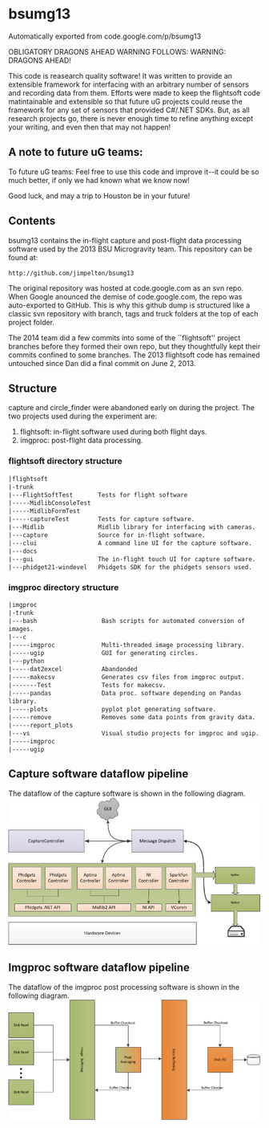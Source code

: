 # bsumg13
Automatically exported from code.google.com/p/bsumg13

OBLIGATORY DRAGONS AHEAD WARNING FOLLOWS: WARNING: DRAGONS AHEAD! 

This code is reasearch quality software! It was written to provide an extensible framework for
interfacing with an arbitrary number of sensors and recording data from them. Efforts were
made to keep the flightsoft code matintainable and extensible so that future uG projects
could reuse the framework for any set of sensors that provided C#/.NET SDKs. 
But, as all research projects go, there is never enough time to refine anything except your writing, 
and even then that may not happen!

## A note to future uG teams:
To future uG teams: Feel free to use this code and improve it--it could be so much better, if only we had
known what we know now!

Good luck, and may a trip to Houston be in your future!


## Contents
bsumg13 contains the in-flight capture and post-flight data processing
software used by the 2013 BSU Microgravity team. 
This repository can be found at: 

    http://github.com/jimpelton/bsumg13

The original repository was hosted at code.google.com as an svn repo. When
Google anounced the demise of code.google.com, the repo was auto-exported to
GitHub. This is why this github dump is structured like a classic svn repository 
with branch, tags and truck folders at the top of each project folder.

The 2014 team did a few commits into some 
of the ``flightsoft'' project branches before they formed their own repo, 
but they thoughtfully kept their commits confined to some branches. The 
2013 flightsoft code has remained untouched since Dan did a final commit 
on June 2, 2013.

## Structure
capture and circle_finder were abandoned early on during the project.
The two projects used during the experiment are:

  1. flightsoft: in-flight software used during both flight days.
  2. imgproc: post-flight data processing.

### flightsoft directory structure
```
|flightsoft
|-trunk
|---FlightSoftTest       Tests for flight software
|-----MidlibConsoleTest  
|-----MidlibFormTest
|-----captureTest        Tests for capture software.
|---Midlib               Midlib library for interfacing with cameras.
|---capture              Source for in-flight software.
|---clui                 A command line UI for the capture software.
|---docs 
|---gui                  The in-flight touch UI for capture software.
|---phidget21-windevel   Phidgets SDK for the phidgets sensors used.
```

### imgproc directory structure
```
|imgproc
|-trunk
|---bash                  Bash scripts for automated conversion of images.
|---c                     
|-----imgproc             Multi-threaded image processing library.
|-----ugip                GUI for generating circles.
|---python 
|-----dat2excel           Abandonded
|-----makecsv             Generates csv files from imgproc output.
|-------Test              Tests for makecsv.
|-----pandas              Data proc. software depending on Pandas library.
|-----plots               pyplot plot generating software.
|-----remove              Removes some data points from gravity data.
|-----report_plots
|---vs                    Visual studio projects for imgproc and ugip.
|-----imgproc 
|-----ugip
```

## Capture software dataflow pipeline 
The dataflow of the capture software is shown in the following diagram.
![capture dataflow pipeline](https://raw.githubusercontent.com/jimpelton/bsumg13/master/doc/capture.jpg)

## Imgproc software dataflow pipeline
The dataflow of the imgproc post processing software is shown in the following diagram.
![imgproc dataflow pipeline](https://raw.githubusercontent.com/jimpelton/bsumg13/master/doc/average.png)



